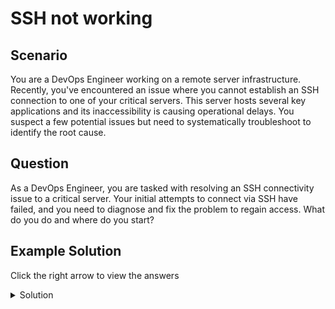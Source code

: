 # SSH not working

## Scenario

You are a DevOps Engineer working on a remote server infrastructure. Recently, you've encountered an issue where you cannot establish an SSH connection to one of your critical servers. This server hosts several key applications and its inaccessibility is causing operational delays. You suspect a few potential issues but need to systematically troubleshoot to identify the root cause.

## Question 

As a DevOps Engineer, you are tasked with resolving an SSH connectivity issue to a critical server. Your initial attempts to connect via SSH have failed, and you need to diagnose and fix the problem to regain access. What do you do and where do you start?

## Example Solution

Click the right arrow to view the answers

<details>
<summary>Solution</summary>

1) **Check the network connection**: Make sure that the server is connected to the network and that it has an active internet connection.<br><br>

2) **Check the SSH service**: Make sure that the SSH service is running on the server. You can check the status of the SSH service using the following command:
**systemctl status ssh**<br><br>


3. Check the firewall: Make sure that the firewall on the server is not blocking incoming SSH connections. You can check the firewall rules using the following command:
**iptables -L**<br><br>

4. **Check the IP address**: Make sure that you are using the correct IP address or hostname to connect to the server. You can check the server's IP address using the ifconfig command.<br><br>

5) **Check the SSH configuration**: Make sure that the SSH configuration on the server is set up correctly. You can check the SSH configuration file (usually located at /etc/ssh/sshd_config) for any issues.<br><br>

6) **Check the log files**: The log files (usually located in the /var/log directory) can often provide valuable information about why an SSH connection is not working. Look for any error messages related to SSH in the log files.<br><br>

7) **Disk was full so user could not use it**<br><br>

8) **ran out of inodes (cant allocation anymore due to disk full)**<br><br>

</details>
